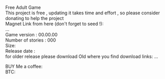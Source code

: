 Free Adult Game <br />
This project is free , updating it takes time and effort , so please consider donating to help the project <br />
Magnet Link from here (don't forget to seed !):<br />
...<br />
Game version : 00.00.00 <br />
Number of stories : 000<br />
Size: <br />
Release date : <br />
for older release please download Old where you find download links: ...<br />

BUY Me a coffee:<br />
BTC:<br />
